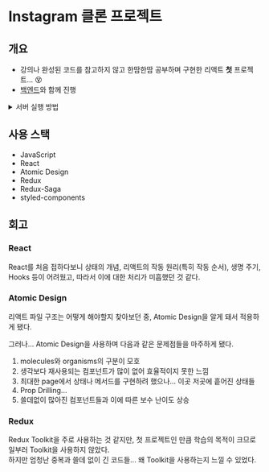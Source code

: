 # Instagram 클론 프로젝트

## 개요

- 강의나 완성된 코드를 참고하지 않고 한땀한땀 공부하며 구현한 리액트 **첫** 프로젝트... 😵
- [백엔드](https://github.com/h000/instagram-backend)와 함께 진행

<details>
<summary>서버 실행 방법</summary>👀
<div markdown="1">

  * src/main/resources/application.properties 추가
    ```
    spring.datasource.url=jdbc:mysql://localhost:3306/instagram_db?autoReconnect=true
    spring.datasource.username=user
    spring.datasource.password=pwd
    spring.datasource.driver-class-name=com.mysql.cj.jdbc.Driver


    spring.jpa.hibernate.ddl-auto=create
    spring.jpa.show-sql: true
    #spring.datasource.initialization-mode=always

    jwt.secret=c2VjcmV0a2V5LWZvci1pbnN0YWdyYW0tYmFja2VuZC1jbG9uZQo=
    jwt.expiration.time=86400


    springdoc.swaqgger-ui.enabled=true
    ```
  * `java -jar build/libs/instagram-backend-0.0.1-SNAPSHOT.jar`
  * 서버를 실행한 후, 다른 터미널을 켜서 다음과 같이 mysql 명령어 실행
    ```
    mysql -u root
    use instagram_db;
    insert into role (role) values ('ROLE_USER');
    ```

</div>
</details>

## 사용 스택

- JavaScript
- React
- Atomic Design
- Redux
- Redux-Saga
- styled-components

## 회고

### React

React를 처음 접하다보니 상태의 개념, 리액트의 작동 원리(특히 작동 순서), 생명 주기, Hooks 등이 어려웠고, 따라서 이에 대한 처리가 미흡했던 것 같다.

### Atomic Design

리액트 파일 구조는 어떻게 해야할지 찾아보던 중, Atomic Design을 알게 돼서 적용하게 됐다.

그러나... Atomic Design을 사용하며 다음과 같은 문제점들을 마주하게 됐다.

1. molecules와 organisms의 구분이 모호
2. 생각보다 재사용되는 컴포넌트가 많이 없어 효율적이지 못한 느낌
3. 최대한 page에서 상태나 메서드를 구현하려 했으나... 이곳 저곳에 흩어진 상태들
4. Prop Drilling...
5. 쓸데없이 많아진 컴포넌트들과 이에 따른 보수 난이도 상승

### Redux

Redux Toolkit을 주로 사용하는 것 같지만, 첫 프로젝트인 만큼 학습의 목적이 크므로 일부러 Toolkit을 사용하지 않았다.  
하지만 엄청난 중복과 쓸데 없이 긴 코드들... 왜 Toolkit을 사용하는지 느낄 수 있었다.
